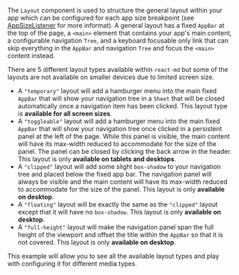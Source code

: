 The `Layout` component is used to structure the general layout within your app
which can be configured for each app size breakpoint (see
[AppSizeListener](/packages/utils/demos#app-size-listener-example-title) for
more informat). A general layout has a fixed `AppBar` at the top of the page, a
`<main>` element that contains your app's main content, a configurable
navigation `Tree`, and a keyboard focusable only link that can skip everything
in the `AppBar` and navigation `Tree` and focus the `<main>` content instead.

There are 5 different layout types available within `react-md` but some of the
layouts are not available on smaller devices due to limited screen size.

- A `"temporary"` layout will add a hamburger menu into the main fixed `AppBar`
  that will show your navigation tree in a `Sheet` that will be closed
  automatically once a navigation item has been clicked. This layout type is
  **available for all screen sizes**.
- A `"toggleable"` layout will add a hamburger menu into the main fixed `AppBar`
  that will show your navigation tree once clicked in a persistent panel at the
  left of the page. While this panel is visible, the main content will have its
  max-width reduced to accommodate for the size of the panel. The panel can be
  closed by clicking the back arrow in the header. This layout is only
  **available on tablets and desktops**.
- A `"clipped"` layout will add some slight `box-shadow` to your navigation tree
  and placed below the fixed app bar. The navigation panel will always be
  visible and the main content will have its max-width reduced to accommodate
  for the size of the panel. This layout is only **available on desktop**.
- A `"floating"` layout will be exactly the same as the `"clipped"` layout
  except that it will have no `box-shadow`. This layout is only **available on
  desktop**.
- A `"full-height"` layout will make the navigation panel span the full height
  of the viewport and offset the title within the `AppBar` so that it is not
  covered. This layout is only **available on desktop**.

This example will allow you to see all the available layout types and play with
configuring it for different media types.
